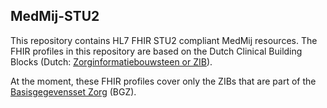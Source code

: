 ## MedMij-STU2

This repository contains HL7 FHIR STU2 compliant MedMij resources. The FHIR profiles in this repository are based on the Dutch Clinical Building Blocks (Dutch: [Zorginformatiebouwsteen or ZIB](https://zibs.nl/wiki/Zorginformatiebouwstenen "Zorginformatiebouwstenen")). 

At the moment, these FHIR profiles cover only the ZIBs that are part of the [Basisgegevensset Zorg](https://www.registratieaandebron.nl/wat-is-registreren-aan-de-bron/de-kern-van-registreren-aan-de-bron/basisgegevensset/ "Basisgegevensset Zorg") (BGZ).
